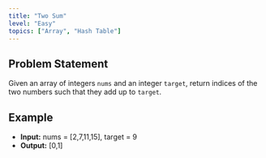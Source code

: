 ```yaml
---
title: "Two Sum"
level: "Easy"
topics: ["Array", "Hash Table"]
---
```


## Problem Statement

Given an array of integers `nums` and an integer `target`, return indices of the two numbers such that they add up to `target`.

## Example

- **Input:** nums = [2,7,11,15], target = 9
- **Output:** [0,1]